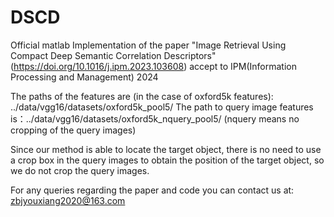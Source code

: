 # DSCD
Official matlab Implementation of the paper "Image Retrieval Using Compact Deep Semantic Correlation  Descriptors" (https://doi.org/10.1016/j.ipm.2023.103608) accept to IPM(Information Processing and Management) 2024

The paths of the features are (in the case of oxford5k features): ../data/vgg16/datasets/oxford5k_pool5/
The path to query image features is：../data/vgg16/datasets/oxford5k_nquery_pool5/
(nquery means no cropping of the query images)

Since our method is able to locate the target object, there is no need to use a crop box in the query images to obtain the position of the target object, so we do not crop the query images.

For any queries regarding the paper and code you can contact us at: zbjyouxiang2020@163.com

